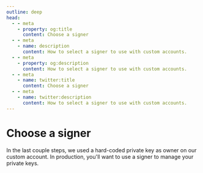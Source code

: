 ```yaml
---
outline: deep
head:
  - - meta
    - property: og:title
      content: Choose a signer
  - - meta
    - name: description
      content: How to select a signer to use with custom accounts.
  - - meta
    - property: og:description
      content: How to select a signer to use with custom accounts.
  - - meta
    - name: twitter:title
      content: Choose a signer
  - - meta
    - name: twitter:description
      content: How to select a signer to use with custom accounts.
---
```


# Choose a signer

In the last couple steps, we used a hard-coded private key as owner on our custom account. In production, you'll want to use a signer to manage your private keys.

<!--@include: @/signers/choosing-a-signer.md{23,}-->
